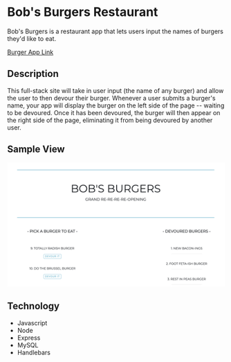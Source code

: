 # Bob's Burgers Restaurant

Bob's Burgers is a restaurant app that lets users input the names of burgers they'd like to eat.

[Burger App Link](https://stormy-refuge-22829.herokuapp.com/ "Burger App Link")

## Description

 This full-stack site will take in user input (the name of any burger) and allow the user to then devour their burger. Whenever a user submits a burger's name, your app will display the burger on the left side of the page -- waiting to be devoured. Once it has been devoured, the burger will then appear on the right side of the page, eliminating it from being devoured by another user. 

## Sample View

![Burger Screenshot](/public/assets/images/screenshot.jpg)

## Technology

+ Javascript
+ Node
+ Express
+ MySQL
+ Handlebars
